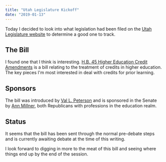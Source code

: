```yaml
---
title: "Utah Legislature Kickoff"
date: "2019-01-13"
---
```


Today I decided to look into what legislation had been filed on the
[Utah Legislature website](https://le.utah.gov) to determine a good one to
track.

## The Bill

I found one that I think is interesting.
[H.B. 45 Higher Education Credit Amendments](https://le.utah.gov/~2019/bills/static/HB0045.html)
is a bill relating to the treatment of credits in higher education. The key
pieces I'm most interested in deal with credits for prior learning.

## Sponsors

The bill was introduced by [Val L. Peterson](http://house.utah.gov/rep/PETERVL)
and is sponsored in the Senate by
[Ann Millner](https://senate.utah.gov/ann-millner), both Republicans with
professions in the education realm.

## Status

It seems that the bill has been sent through the normal pre-debate steps and is
currently awaiting debate at the time of this writing.

I look forward to digging in more to the meat of this bill and seeing where
things end up by the end of the session.

